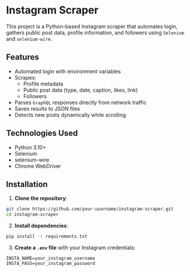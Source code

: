 # Instagram Scraper

This project is a Python-based Instagram scraper that automates login, gathers public post data, profile information, and followers using `Selenium` and `selenium-wire`.

## Features

- Automated login with environment variables
- Scrapes:
  - Profile metadata
  - Public post data (type, date, caption, likes, link)
  - Followers
- Parses `GraphQL` responses directly from network traffic
- Saves results to JSON files
- Detects new posts dynamically while scrolling

## Technologies Used

- Python 3.10+
- Selenium
- selenium-wire
- Chrome WebDriver

## Installation

1. **Clone the repository**:

```bash
git clone https://github.com/your-username/instagram-scraper.git
cd instagram-scraper
```

2. **Install dependencies**:

```bash
pip install -r requirements.txt 
```

3. **Create a `.env` file** with your Instagram credentials: 

```env
INSTA_NAME=your_instagram_username
INSTA_PASS=your_instagram_password
```

